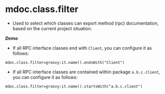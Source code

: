 # mdoc.class.filter

- Used to select which classes can export method (rpc) documentation, based on the current project situation.


***Demo***
 
 - If all RPC interface classes end with `Client`, you can configure it as follows:
 
 ```properties
 mdoc.class.filter=groovy:it.name().endsWith("Client")
 ```

- If all RPC interface classes are contained within package `a.b.c.client`, you can configure it as follows:
 
 ```properties
 mdoc.class.filter=groovy:it.name().startsWith("a.b.c.client")
 ```